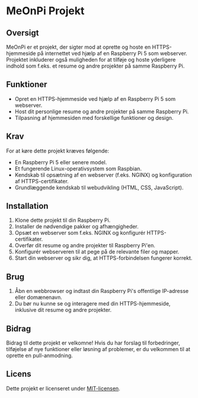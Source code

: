 # MeOnPi Projekt

## Oversigt

MeOnPi er et projekt, der sigter mod at oprette og hoste en HTTPS-hjemmeside på internettet ved hjælp af en Raspberry Pi 5 som webserver. Projektet inkluderer også muligheden for at tilføje og hoste yderligere indhold som f.eks. et resume og andre projekter på samme Raspberry Pi.

## Funktioner

- Opret en HTTPS-hjemmeside ved hjælp af en Raspberry Pi 5 som webserver.
- Host dit personlige resume og andre projekter på samme Raspberry Pi.
- Tilpasning af hjemmesiden med forskellige funktioner og design.

## Krav

For at køre dette projekt kræves følgende:

- En Raspberry Pi 5 eller senere model.
- Et fungerende Linux-operativsystem som Raspbian.
- Kendskab til opsætning af en webserver (f.eks. NGINX) og konfiguration af HTTPS-certifikater.
- Grundlæggende kendskab til webudvikling (HTML, CSS, JavaScript).

## Installation

1. Klone dette projekt til din Raspberry Pi.
2. Installer de nødvendige pakker og afhængigheder.
3. Opsæt en webserver som f.eks. NGINX og konfigurér HTTPS-certifikater.
4. Overfør dit resume og andre projekter til Raspberry Pi'en.
5. Konfigurér webserveren til at pege på de relevante filer og mapper.
6. Start din webserver og sikr dig, at HTTPS-forbindelsen fungerer korrekt.

## Brug

1. Åbn en webbrowser og indtast din Raspberry Pi's offentlige IP-adresse eller domænenavn.
2. Du bør nu kunne se og interagere med din HTTPS-hjemmeside, inklusive dit resume og andre projekter.

## Bidrag

Bidrag til dette projekt er velkomne! Hvis du har forslag til forbedringer, tilføjelse af nye funktioner eller løsning af problemer, er du velkommen til at oprette en pull-anmodning.

## Licens

Dette projekt er licenseret under [MIT-licensen](LICENSE).

